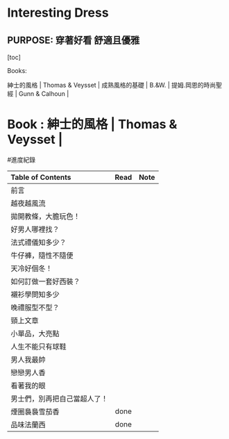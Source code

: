 Interesting Dress 
==

PURPOSE: 穿著好看 舒適且優雅
--

[toc]


Books:

紳士的風格 | Thomas & Veysset | 
成熟風格的基礎 | B.&W. | 
提姆.岡恩的時尚聖經 | Gunn & Calhoun |

Book : 紳士的風格 | Thomas & Veysset | 
==

#進度紀錄

Table of Contents          | Read | Note
:--------------------------|:----:|:----:
前言                        | | 
越夜越風流                   | |
拋開教條，大膽玩色！           | |
好男人哪裡找？               | |
法式禮儀知多少？              | |
牛仔褲，隨性不隨便            | |
天冷好個冬！                 | |
如何訂做一套好西裝？          | |
襯衫學問知多少               | |
晚禮服型不型？               | |
頸上文章                    | |
小單品，大亮點               | |
人生不能只有球鞋             | |
男人我最帥                  | |
戀戀男人香                  | |
看著我的眼                  | |
男士們，別再把自己當超人了！   |  |
煙圈裊裊雪茄香               | done |
品味法蘭西                  | done |
<!--stackedit_data:
eyJoaXN0b3J5IjpbLTgzODg0MTE5Ml19
-->